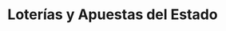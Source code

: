 ---
title: "Loterías y Apuestas del Estado"
url: /puente-mayorga/loterias-y-apuestas-del-estado/
shop: lotería
---
